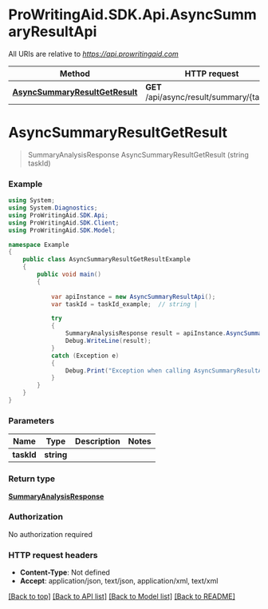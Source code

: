 # ProWritingAid.SDK.Api.AsyncSummaryResultApi

All URIs are relative to *https://api.prowritingaid.com*

Method | HTTP request | Description
------------- | ------------- | -------------
[**AsyncSummaryResultGetResult**](AsyncSummaryResultApi.md#asyncsummaryresultgetresult) | **GET** /api/async/result/summary/{taskId} | 


<a name="asyncsummaryresultgetresult"></a>
# **AsyncSummaryResultGetResult**
> SummaryAnalysisResponse AsyncSummaryResultGetResult (string taskId)



### Example
```csharp
using System;
using System.Diagnostics;
using ProWritingAid.SDK.Api;
using ProWritingAid.SDK.Client;
using ProWritingAid.SDK.Model;

namespace Example
{
    public class AsyncSummaryResultGetResultExample
    {
        public void main()
        {
            
            var apiInstance = new AsyncSummaryResultApi();
            var taskId = taskId_example;  // string | 

            try
            {
                SummaryAnalysisResponse result = apiInstance.AsyncSummaryResultGetResult(taskId);
                Debug.WriteLine(result);
            }
            catch (Exception e)
            {
                Debug.Print("Exception when calling AsyncSummaryResultApi.AsyncSummaryResultGetResult: " + e.Message );
            }
        }
    }
}
```

### Parameters

Name | Type | Description  | Notes
------------- | ------------- | ------------- | -------------
 **taskId** | **string**|  | 

### Return type

[**SummaryAnalysisResponse**](SummaryAnalysisResponse.md)

### Authorization

No authorization required

### HTTP request headers

 - **Content-Type**: Not defined
 - **Accept**: application/json, text/json, application/xml, text/xml

[[Back to top]](#) [[Back to API list]](../README.md#documentation-for-api-endpoints) [[Back to Model list]](../README.md#documentation-for-models) [[Back to README]](../README.md)

